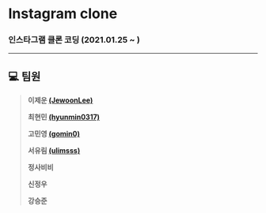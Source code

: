 # Instagram clone

### 인스타그램 클론 코딩 (2021.01.25 ~ )

---

## :computer: 팀원 

> **이제운 [(JewoonLee)](https://github.com/JewoonLee)**
>
> **최현민 [(hyunmin0317)](https://github.com/hyunmin0317)**
>
> **고민영 [(gomin0)](https://github.com/gomin0)**
>
> **서유림 [(ulimsss)](https://github.com/ulimsss)**
>
> **정사비비** 
>
> **신정우**
> 
> **강승준**